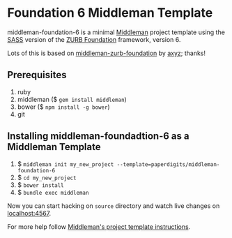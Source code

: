 # Foundation 6 Middleman Template

middleman-foundation-6 is a minimal [Middleman](http://middlemanapp.com/) project template using the [SASS](http://sass-lang.com) version of the [ZURB Foundation](http://foundation.zurb.com) framework, version 6.

Lots of this is based on [middleman-zurb-foundation](https://github.com/axyz/middleman-zurb-foundation) by [axyz](http://twitter.com/axyz); thanks!

## Prerequisites

1. ruby
1. middleman ($ `gem install middleman`)
1. bower ($ `npm install -g bower`)
1. git

## Installing middleman-foundadtion-6 as a Middleman Template

1. $ `middleman init my_new_project --template=paperdigits/middleman-foundation-6`
1. $ `cd my_new_project`
1. $ `bower install`
1. $ `bundle exec middleman`

Now you can start hacking on `source` directory and watch live changes on [localhost:4567](http://localhost:4567).

For more help follow [Middleman's project template instructions](https://middlemanapp.com/advanced/project_templates/).
